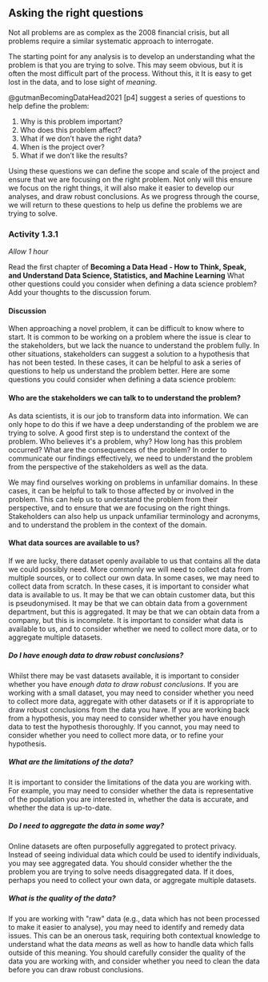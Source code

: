 ## Asking the right questions

Not all problems are as complex as the 2008 financial crisis, but all problems
require a similar systematic approach to interrogate.

The starting point for any analysis is to develop an understanding what the
problem is that you are trying to solve. This may seem obvious, but it is often
the most difficult part of the process. Without this, it It is easy to get lost
in the data, and to lose sight of _meaning_.

@gutmanBecomingDataHead2021 [p4] suggest a series of questions to help define
the problem:

1. Why is this problem important?
2. Who does this problem affect?
3. What if we don’t have the right data?
4. When is the project over?
5. What if we don’t like the results?

Using these questions we can define the scope and scale of the project and
ensure that we are focusing on the right problem. Not only will this ensure we
focus on the right things, it will also make it easier to develop our analyses,
and draw robust conclusions. As we progress through the course, we will return
to these questions to help us define the problems we are trying to solve.

### Activity 1.3.1

_Allow 1 hour_

Read the first chapter of **Becoming a Data Head - How to Think, Speak, and
Understand Data Science, Statistics, and Machine Learning** What other questions
could you consider when defining a data science problem? Add your thoughts to
the discussion forum.

#### Discussion

When approaching a novel problem, it can be difficult to know where to start. It
is common to be working on a problem where the issue is clear to the
stakeholders, but we lack the nuance to understand the problem fully. In other
situations, stakeholders can suggest a solution to a hypothesis that has not
been tested. In these cases, it can be helpful to ask a series of questions to
help us understand the problem better. Here are some questions you could
consider when defining a data science problem:

#### Who are the stakeholders we can talk to to understand the problem?

As data scientists, it is our job to transform data into information. We can
only hope to do this if we have a deep understanding of the problem we are
trying to solve. A good first step is to understand the context of the problem.
Who believes it's a problem, why? How long has this problem occurred? What are
the consequences of the problem? In order to communicate our findings
effectively, we need to understand the problem from the perspective of the
stakeholders as well as the data.

We may find ourselves working on problems in unfamiliar domains. In these cases,
it can be helpful to talk to those affected by or involved in the problem. This
can help us to understand the problem from their perspective, and to ensure that
we are focusing on the right things. Stakeholders can also help us unpack
unfamiliar terminology and acronyms, and to understand the problem in the
context of the domain.

#### What data sources are available to us?

If we are lucky, there dataset openly available to us that contains all the data
we could possibly need. More commonly we will need to collect data from multiple
sources, or to collect our own data. In some cases, we may need to collect data
from scratch. In these cases, it is important to consider what data is available
to us. It may be that we can obtain customer data, but this is pseudonymised. It
may be that we can obtain data from a government department, but this is
aggregated. It may be that we can obtain data from a company, but this is
incomplete. It is important to consider what data is available to us, and to
consider whether we need to collect more data, or to aggregate multiple
datasets.

##### Do I have enough data to draw robust conclusions?

Whilst there may be vast datasets available, it is important to consider whether
you have _enough data to draw robust conclusions_. If you are working with a
small dataset, you may need to consider whether you need to collect more data,
aggregate with other datasets or if it is appropriate to draw robust conclusions
from the data you have. If you are working back from a hypothesis, you may need
to consider whether you have enough data to test the hypothesis thoroughly. If
you cannot, you may need to consider whether you need to collect more data, or
to refine your hypothesis.

##### What are the limitations of the data?

It is important to consider the limitations of the data you are working with.
For example, you may need to consider whether the data is representative of the
population you are interested in, whether the data is accurate, and whether the
data is up-to-date.

##### Do I need to aggregate the data in some way?

Online datasets are often purposefully aggregated to protect privacy. Instead of
seeing individual data which could be used to identify individuals, you may see
aggregated data. You should consider whether the the problem you are trying to
solve needs disaggregated data. If it does, perhaps you need to collect your own
data, or aggregate multiple datasets.

##### What is the quality of the data?

If you are working with "raw" data (e.g., data which has not been processed to
make it easier to analyse), you may need to identify and remedy data issues.
This can be an onerous task, requiring both contextual knowledge to understand
what the data _means_ as well as how to handle data which falls outside of this
meaning. You should carefully consider the quality of the data you are working
with, and consider whether you need to clean the data before you can draw robust
conclusions.
